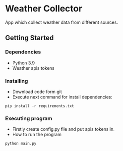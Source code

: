 # Weather Collector

App which collect weather data from different sources.

## Getting Started

### Dependencies

* Python 3.9
* Weather apis tokens

### Installing

* Download code form git
* Execute next command for install dependencies:

```
pip install -r requirements.txt
```

### Executing program

* Firstly create config.py file and put apis tokens in.
* How to run the program
```
python main.py
```